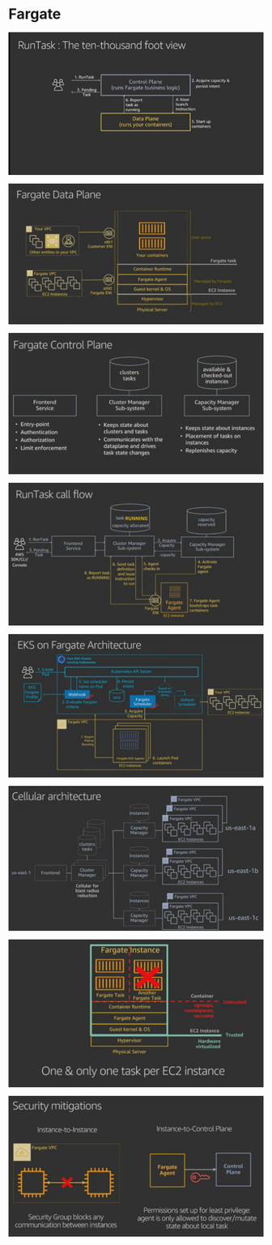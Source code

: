 # Fargate

![](<../.gitbook/assets/image (161).png>)

![](<../.gitbook/assets/image (167).png>)

![](<../.gitbook/assets/image (117).png>)

![](<../.gitbook/assets/image (190).png>)

![](<../.gitbook/assets/image (212).png>)

![](<../.gitbook/assets/image (45).png>)

![](<../.gitbook/assets/image (158).png>)

![](<../.gitbook/assets/image (71).png>)
